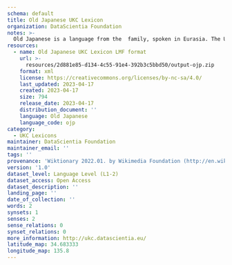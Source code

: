 ```yaml
---
schema: default
title: Old Japanese UKC Lexicon
organization: DataScientia Foundation
notes: >-
  Old Japanese is a language from the  family, spoken in Eurasia. The UKC Lexicon of Old Japanese is represented as a lexico-semantic network. It consists of words, word senses, synsets, as well as sense-level and synset-level relationships.
resources:
  - name: Old Japanese UKC Lexicon LMF format
    url: >-
      resources/2d881e85-d134-4c55-91e4-392b3c5bbd50/output-ojp.zip
    format: xml
    license: https://creativecommons.org/licenses/by-nc-sa/4.0/
    last_updated: 2023-04-17
    created: 2023-04-17
    size: 794
    release_date: 2023-04-17
    distribution_document: ''
    language: Old Japanese
    language_code: ojp
category:
  - UKC Lexicons
maintainer: DataScientia Foundation
maintainer_email: ''
tags: ''
provenance: 'Wiktionary 2022.01. by Wikimedia Foundation (http://en.wiktionary.org); Princeton WordNet 2.1 by Princeton University (https://wordnet.princeton.edu)'
version: '1.0'
dataset_level: Language Level (L1-2)
dataset_access: Open Access
dataset_description: ''
landing_page: ''
date_of_collection: ''
words: 2
synsets: 1
senses: 2
sense_relations: 0
synset_relations: 0
more_information: http://ukc.datascientia.eu/
latitude_map: 34.683333
longitude_map: 135.8
---
```

